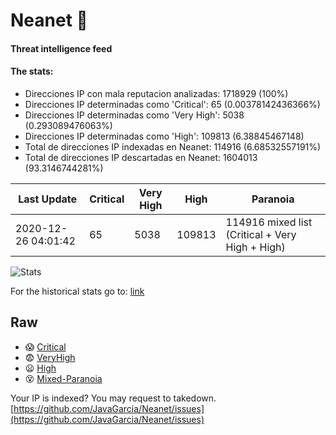 # Neanet :hocho:
#### Threat intelligence feed
#### The stats:

- Direcciones IP con mala reputacion analizadas: 1718929 (100%)
- Direcciones IP determinadas como 'Critical':  65 (0.00378142436366%)
- Direcciones IP determinadas como 'Very High':  5038 (0.293089476063%)
- Direcciones IP determinadas como 'High':  109813 (6.38845467148)
- Total de direcciones IP indexadas en Neanet:  114916 (6.68532557191%)
- Total de direcciones IP descartadas en Neanet:  1604013 (93.3146744281%)

| Last Update | Critical | Very High | High | Paranoia |
| --- | --- | --- | --- | --- |
| 2020-12-26 04:01:42 | 65 | 5038 | 109813 | 114916 mixed list (Critical + Very High + High)|

![Stats](https://docs.google.com/spreadsheets/d/e/2PACX-1vSnaNMIXVabIpDJjufMlzH7poXnshF3mgd8Is1g9ytUEzVsP5my4Trn8f-xkoLLQ38xpL3HtmUexLo6/pubchart?oid=501124687&format=image)

For the historical stats go to: [link](/stats.csv)
## Raw
- :scream: [Critical](https://raw.githubusercontent.com/JavaGarcia/Neanet/master/blacklists/neanet_critical.txt)
- :fearful: [VeryHigh](https://raw.githubusercontent.com/JavaGarcia/Neanet/master/blacklists/neanet_veryHigh.txtt)
- :frowning: [High](https://raw.githubusercontent.com/JavaGarcia/Neanet/master/blacklists/neanet_high.txt)
- :dizzy_face: [Mixed-Paranoia](https://raw.githubusercontent.com/JavaGarcia/Neanet/master/blacklists/neanet_all.txt)


Your IP is indexed? You may request to takedown. [https://github.com/JavaGarcia/Neanet/issues](https://github.com/JavaGarcia/Neanet/issues)





































































































































































































































































































































































































































































































































































































































































































































































































































































































































































































































































































































































































































































































































































































































































































































































































































































































































































































































































































































































































































































































































































































































































































































































































































































































































































































































































































































































































































































































































































































































































































































































